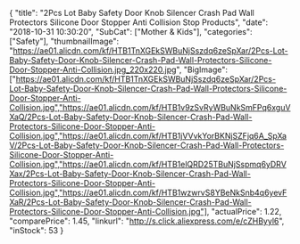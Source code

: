 {
	"title": "2Pcs Lot Baby Safety Door Knob Silencer Crash Pad Wall Protectors Silicone Door Stopper Anti Collision Stop Products",
	"date": "2018-10-31 10:30:20",
	"SubCat": ["Mother & Kids"],
	"categories": ["Safety"],
	"thumbnailImage": "https://ae01.alicdn.com/kf/HTB1TnXGEkSWBuNjSszdq6zeSpXar/2Pcs-Lot-Baby-Safety-Door-Knob-Silencer-Crash-Pad-Wall-Protectors-Silicone-Door-Stopper-Anti-Collision.jpg_220x220.jpg",
	"BigImage": ["https://ae01.alicdn.com/kf/HTB1TnXGEkSWBuNjSszdq6zeSpXar/2Pcs-Lot-Baby-Safety-Door-Knob-Silencer-Crash-Pad-Wall-Protectors-Silicone-Door-Stopper-Anti-Collision.jpg","https://ae01.alicdn.com/kf/HTB1v9zSvRyWBuNkSmFPq6xguVXaQ/2Pcs-Lot-Baby-Safety-Door-Knob-Silencer-Crash-Pad-Wall-Protectors-Silicone-Door-Stopper-Anti-Collision.jpg","https://ae01.alicdn.com/kf/HTB1jVVvkYorBKNjSZFjq6A_SpXaV/2Pcs-Lot-Baby-Safety-Door-Knob-Silencer-Crash-Pad-Wall-Protectors-Silicone-Door-Stopper-Anti-Collision.jpg","https://ae01.alicdn.com/kf/HTB1elQRD25TBuNjSspmq6yDRVXax/2Pcs-Lot-Baby-Safety-Door-Knob-Silencer-Crash-Pad-Wall-Protectors-Silicone-Door-Stopper-Anti-Collision.jpg","https://ae01.alicdn.com/kf/HTB1wzwrvS8YBeNkSnb4q6yevFXaR/2Pcs-Lot-Baby-Safety-Door-Knob-Silencer-Crash-Pad-Wall-Protectors-Silicone-Door-Stopper-Anti-Collision.jpg"],
	"actualPrice": 1.22,
	"comparePrice": 1.45,
	"linkurl": "http://s.click.aliexpress.com/e/cZHByyl6",
	"inStock": 53
}
